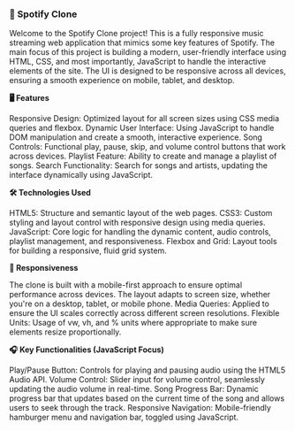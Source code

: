 <h3><b>🎵 Spotify Clone</b></h3>
Welcome to the Spotify Clone project! This is a fully responsive music streaming web application that mimics some key features of Spotify. 
The main focus of this project is building a modern, user-friendly interface using HTML, CSS, and most importantly, JavaScript to handle the interactive elements of the site.
The UI is designed to be responsive across all devices, ensuring a smooth experience on mobile, tablet, and desktop.


<b>🖥️ Features</b>

Responsive Design: Optimized layout for all screen sizes using CSS media queries and flexbox.
Dynamic User Interface: Using JavaScript to handle DOM manipulation and create a smooth, interactive experience.
Song Controls: Functional play, pause, skip, and volume control buttons that work across devices.
Playlist Feature: Ability to create and manage a playlist of songs.
Search Functionality: Search for songs and artists, updating the interface dynamically using JavaScript.


<b>🛠️ Technologies Used</b>

HTML5: Structure and semantic layout of the web pages.
CSS3: Custom styling and layout control with responsive design using media queries.
JavaScript: Core logic for handling the dynamic content, audio controls, playlist management, and responsiveness.
Flexbox and Grid: Layout tools for building a responsive, fluid grid system.


<b>📱 Responsiveness</b>

The clone is built with a mobile-first approach to ensure optimal performance across devices. The layout adapts to screen size, whether you're on a desktop, tablet, or mobile phone.
Media Queries: Applied to ensure the UI scales correctly across different screen resolutions.
Flexible Units: Usage of vw, vh, and % units where appropriate to make sure elements resize proportionally.


<b>🎧 Key Functionalities (JavaScript Focus)</b>

Play/Pause Button: Controls for playing and pausing audio using the HTML5 Audio API.
Volume Control: Slider input for volume control, seamlessly updating the audio volume in real-time.
Song Progress Bar: Dynamic progress bar that updates based on the current time of the song and allows users to seek through the track.
Responsive Navigation: Mobile-friendly hamburger menu and navigation bar, toggled using JavaScript.
